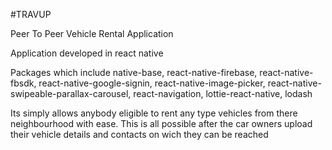 #TRAVUP

Peer To Peer Vehicle Rental Application

Application developed in react native

Packages which include native-base, react-native-firebase, react-native-fbsdk, react-native-google-signin, react-native-image-picker, react-native-swipeable-parallax-carousel, react-navigation, lottie-react-native, lodash

Its simply allows anybody eligible to rent any type vehicles from there neighbourhood with ease. This is all possible after the car owners upload their vehicle details and contacts on wich they can be reached
